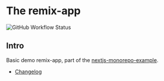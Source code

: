 # The remix-app

![GitHub Workflow Status](https://img.shields.io/github/actions/workflow/status/belgattitude/nextjs-monorepo-example/ci-remix-app.yml?style=for-the-badge&label=CI)

## Intro

Basic demo remix-app, part of the [nextjs-monorepo-example](https://github.com/belgattitude/nextjs-monorepo-example).

- [Changelog](https://github.com/belgattitude/nextjs-monorepo-example/blob/main/apps/remix-app/CHANGELOG.md)
